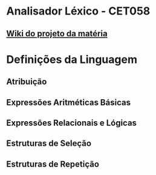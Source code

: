 # Analisador Léxico - CET058

## [Wiki do projeto da matéria](https://github.com/cet058/2019.1/wiki#detalhes-do-projeto)

# Definições da Linguagem

## Atribuição

## Expressões Aritméticas Básicas

## Expressões Relacionais e Lógicas

## Estruturas de Seleção

## Estruturas de Repetição
